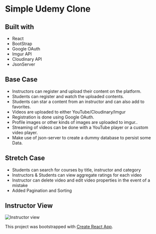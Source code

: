 

# Simple Udemy Clone




## **Built with**
* React
* BootStrap
* Google OAuth
* Imgur API
* Cloudinary API
* JsonServer


## **Base Case**

* Instructors can register and upload their content on the platform.
* Students can register and watch the uploaded contents.
* Students can star a content from an instructor and can also add to favorites.
* Videos are uploaded to either YouTube/Cloudinary/Imgur
* Registration is done using Google OAuth.
* Profile images or other kinds of images are uploaded to imgur..
* Streaming of videos can be done with a YouTube player or a custom video player.
* Make use of json-server to create a dummy database to persist some Data.

## **Stretch Case**

* Students can search for courses by title, instructor and category
* Instructors & Students can view aggregate ratings for each video
* Instructor can delete video and edit video properties in the event of a mistake
* Added Pagination and Sorting


## **Instructor View**
![Instructor view](https://i.ibb.co/4pjNR8f/instructor-dashboard.png)




















This project was bootstrapped with [Create React App](https://github.com/facebook/create-react-app).

